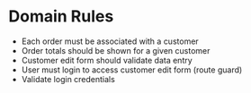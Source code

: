 # Domain Rules

- Each order must be associated with a customer
- Order totals should be shown for a given customer
- Customer edit form should validate data entry
- User must login to access customer edit form (route guard)
- Validate login credentials

